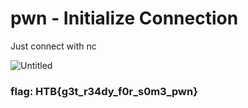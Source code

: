 # pwn - Initialize Connection

Just connect with nc

![Untitled](pwn%20-%20Initialize%20Connection%201f10a4c275884298ac5b0f6e67a7ae94/Untitled.png)

### flag: HTB{g3t_r34dy_f0r_s0m3_pwn}